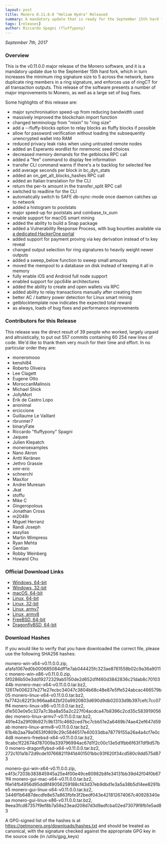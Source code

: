 ```yaml
---
layout: post
title: Monero 0.11.0.0 "Helium Hydra" Released
summary: A mandatory update that is ready for the September 15th hard fork
tags: [releases]
author: Riccardo Spagni (fluffypony)
---
```


*September 7th, 2017*

### Overview

This is the v0.11.0.0 major release of the Monero software, and it is a mandatory update due to the September 15th hard fork, which in turn increases the minimum ring signature size to 5 across the network, bans duplicate ring members in a ring signature, and enforces use of ringCT for all transaction outputs. This release of the software presents a number of major improvements to Monero, as well as a large set of bug fixes.

Some highlights of this release are:

- major synchronisation speed-up from reducing bandwidth used
- massively improved the blockchain import function
- changed terminology from "mixin" to "ring size"
- add a --fluffy-blocks option to relay blocks as fluffy blocks if possible
- allow for password verification without loading the subsequently unencrypted wallet into RAM
- reduced privacy leak risks when using untrusted remote nodes
- added an Esperanto wordlist for mnemonic seed choices
- decreased memory demands for the getblocks RPC call
- added a "fee" command to display fee information
- transfer CLI command warns if there's a tx backlog for selected fee
- add average seconds per block in bc\_dyn\_stats
- added an on\_get\_alt\_blocks\_hashes RPC call 
- added an Italian translation for the CLI
- return the per-tx amount in the transfer\_split RPC call
- switched to readline for the CLI
- automatically switch to SAFE db-sync-mode once daemon catches up to network
- added a histogram to poolstats
- major speed-up for poolstats and coinbase\_tx\_sum
- enable support for macOS smart mining
- added the ability to build a Snap package
- added a Vulnerability Response Process, with bug bounties available via [a dedicated HackerOne portal](https://hackerone.com/monero)
- added support for payment proving via key derivation instead of tx key reveal
- changed output selection for ring signatures to heavily weight newer outputs
- added a sweep\_below function to sweep small amounts
- moved the mempool to a database on disk instead of keeping it all in memory
- fully enable iOS and Android full node support
- enabled support for ppc64le architectures
- added the ability to create and open wallets via RPC
- added ability to relay transactions manually after creating them
- better AC / battery power detection for Linux smart mining
- getblocktemplate now indicates the expected total reward
- as always, loads of bug fixes and performance improvements

### Contributors for this Release

This release was the direct result of 39 people who worked, largely unpaid and altruistically, to put out 557 commits containing 60 254 new lines of code. We'd like to thank them very much for their time and effort. In no particular order they are:

- moneromooo
- kenshi84
- Roberto Oliveira
- Lee Clagett
- Eugene Otto
- MoroccanMalinois
- Michael Shick
- JollyMort
- Erik de Castro Lopo
- anonimal
- erciccione
- Guillaume Le Vaillant
- rbrunner7
- binaryFate
- Riccardo "fluffypony" Spagni
- Jaquee
- Julien Klepatch
- moneroexamples
- Nano Akron
- Antti Keränen
- Jethro Grassie
- xmr-eric
- schnerchi
- MaxXor
- Andrei Muresan
- Jkat
- stoffu
- Mike C
- Gingeropolous
- Jonathan Cross
- m2049r
- Miguel Herranz
- Randi Joseph
- assylias
- Martin Wimpress
- Ryan Mehta
- Gentian
- Robby Weinberg
- Howard Chu

### Official Download Links
- [Windows, 64-bit](https://downloads.getmonero.org/cli/monero-win-x64-v0.11.0.0.zip)
- [Windows, 32-bit](https://downloads.getmonero.org/cli/monero-win-x86-v0.11.0.0.zip)
- [macOS, 64-bit](https://downloads.getmonero.org/cli/monero-mac-x64-v0.11.0.0.tar.bz2)
- [Linux, 64-bit](https://downloads.getmonero.org/cli/monero-linux-x64-v0.11.0.0.tar.bz2)
- [Linux, 32-bit](https://downloads.getmonero.org/cli/monero-linux-x86-v0.11.0.0.tar.bz2)
- [Linux, armv7](https://downloads.getmonero.org/cli/monero-linux-armv7-v0.11.0.0.tar.bz2)
- [Linux, armv8](https://downloads.getmonero.org/cli/monero-linux-armv8-v0.11.0.0.tar.bz2)
- [FreeBSD, 64-bit](https://downloads.getmonero.org/cli/monero-freebsd-x64-v0.11.0.0.tar.bz2)
- [DragonflyBSD, 64-bit](https://downloads.getmonero.org/cli/monero-dragonflybsd-x64-v0.11.0.0.tar.bz2)

### Download Hashes

If you would like to verify that you have downloaded the correct file, please use the following SHA256 hashes:

monero-win-x64-v0.11.0.0.zip, afafa1067ed0b000685084dff1e7ab044425fc323ae8761558b02c9a36a9011c
monero-win-x86-v0.11.0.0.zip, 5f0286b50e3dd19272329ab5150de2d652d1f460d3842836c21dab8c7010344b
monero-mac-x64-v0.11.0.0.tar.bz2, 12617e006237e271e27ecbc34047c3804b68c48e87e5ffe524abcac466579b05
monero-linux-x64-v0.11.0.0.tar.bz2, fa7742c822f3c966aa842bf20a9920803d690d9db02033d9b397cefc7cc07ff4
monero-linux-x86-v0.11.0.0.tar.bz2, d1e503e0e5c327a7c3ba8a55a2c227f04acdca47b8396c2cd35c583919056dec
monero-linux-armv7-v0.11.0.0.tar.bz2, 491e42a29f09b927c9b1311c4682ced7bc7cbb51e2a6469b74ae42ef647d59ab
monero-linux-armv8-v0.11.0.0.tar.bz2, 61b4b2aa79a0653f0809c29c5846517e40033dba78779155a26a4a4cf7e0c4d8
monero-freebsd-x64-v0.11.0.0.tar.bz2, 9cabc1f22674d787009a339796994ac67d1f2c00c13e5d1fbb6f63f7df9d57b0
monero-dragonflybsd-x64-v0.11.0.0.tar.bz2, 272c101a1b72d9cde107668211941d401501bbc93f620f34cd580c9dd575d873

monero-gui-win-x64-v0.11.0.0.zip, e4f3c7203b383845945a25e4f00e49ce80982b8fe34131bb39d42f04f0b671f4
monero-gui-mac-x64-v0.11.0.0.tar.bz2, f6e14fb4956d95dd8f49056259188cf43d37eb9dbd1e3a5a38b5d14ee8291be5
monero-gui-linux-x64-v0.11.0.0.tar.bz2, 3446f1b6487decdfe8e57a863fbfe3f2bedf043e421812674067c40928340eaa
monero-gui-linux-x86-v0.11.0.0.tar.bz2, 9eea3fcd87357f9ef8b7a59a23ead208d7d3d9adfcba02ed73079f8fb1e5ad83

A GPG-signed list of the hashes is at https://getmonero.org/downloads/hashes.txt and should be treated as canonical, with the signature checked against the appropriate GPG key in the source code (in /utils/gpg_keys)
